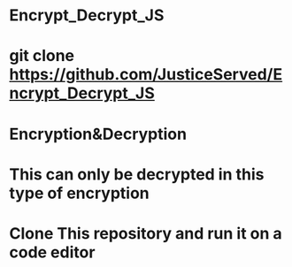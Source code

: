 # Encrypt_Decrypt_JS
# git clone https://github.com/JusticeServed/Encrypt_Decrypt_JS
# Encryption&amp;Decryption
# This can only be decrypted in this type of encryption
# Clone This repository and run it on a code editor


